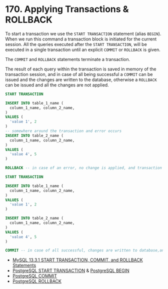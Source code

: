 # 170. Applying Transactions & ROLLBACK

To start a transaction we use the `START TRANSACTION` statement (alias `BEGIN`). When we run this command a transaction block is initiated for the current session. All the queries executed after the `START TRANSACTION`, will be executed in a single transaction until an explicit `COMMIT` or `ROLLBACK` is given.

The `COMMIT` and `ROLLBACK` statements terminate a transaction.

The result of each query within the transaction is saved in memory of the transaction session, and in case of all being successful a `COMMIT` can be issued and the changes are written to the database, otherwise a `ROLLBACK` can be issued and all the changes are not applied.

```sql
START TRANSACTION

INSERT INTO table_1_name (
  column_1_name, column_2_name,
)
VALUES (
  'value 1', 2
)
-- somewhere around the transaction and error occurs
INSERT INTO table_2_name (
  column_1_name, column_2_name,
)
VALUES (
  'value 4', 5
)

ROLLBACK -- in case of an error, no change is applied, and transaction terminates
```

```sql
START TRANSACTION

INSERT INTO table_1_name (
  column_1_name, column_2_name,
)
VALUES (
  'value 1', 2
)

INSERT INTO table_2_name (
  column_1_name, column_2_name,
)
VALUES (
  'value 4', 5
)

COMMIT -- in case of all successful, changes are written to database,and transaction terminates
```

- [MySQL 13.3.1 START TRANSACTION, COMMIT, and ROLLBACK Statements](https://dev.mysql.com/doc/refman/8.0/en/commit.html)
- [PostgreSQL START TRANSACTION](https://www.postgresql.org/docs/current/sql-start-transaction.html) & [PostgreSQL BEGIN](https://www.postgresql.org/docs/current/sql-begin.html)
- [PostgreSQL COMMIT](https://www.postgresql.org/docs/current/sql-commit.html)
- [PostgreSQL ROLLBACK](https://www.postgresql.org/docs/current/sql-rollback.html)
